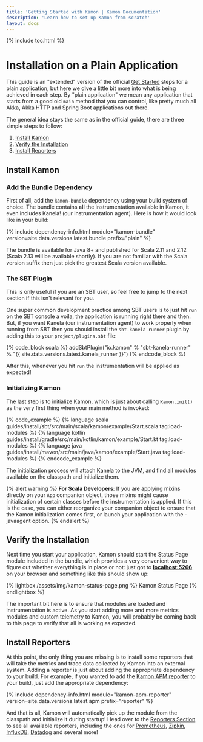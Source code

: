 ```yaml
---
title: 'Getting Started with Kamon | Kamon Documentation'
description: 'Learn how to set up Kamon from scratch'
layout: docs
---
```


{% include toc.html %}

Installation on a Plain Application
===================================

This guide is an "extended" version of the official [Get Started][get-started] steps for a plain application, but here we
dive a little bit more into what is being achieved in each step. By "plain application" we mean any application that
starts from a good old `main` method that you can control, like pretty much all Akka, Akka HTTP and Spring Boot
applications out there.

The general idea stays the same as in the official guide, there are three simple steps to follow:
  1. [Install Kamon](#install-kamon)
  2. [Verify the Installation](#verify-the-installation)
  2. [Install Reporters](#install-reporters)


Install Kamon
-------------

### Add the Bundle Dependency

First of all, add the `kamon-bundle` dependency using your build system of choice. The bundle contains **all** the
instrumentation available in Kamon, it even includes Kanela! (our instrumentation agent). Here is how it would look like
in your build:

{% include dependency-info.html module="kamon-bundle" version=site.data.versions.latest.bundle prefix="plain" %}

The bundle is available for Java 8+ and published for Scala 2.11 and 2.12 (Scala 2.13 will be available shortly). If you
are not familiar with the Scala version suffix then just pick the greatest Scala version available.

### The SBT Plugin

This is only useful if you are an SBT user, so feel free to jump to the next section if this isn't relevant for you.

One super common development practice among SBT users is to just hit `run` on the SBT console a voila, the application
is running right there and then. But, if you want Kanela (our instrumentation agent) to work properly when running from
SBT then you should install the `sbt-kanela-runner` plugin by adding this to your `project/plugins.sbt` file:

{% code_block scala %}
addSbtPlugin("io.kamon" % "sbt-kanela-runner" % "{{ site.data.versions.latest.kanela_runner }}")
{% endcode_block %}

After this, whenever you hit `run` the instrumentation will be applied as expected!


### Initializing Kamon

The last step is to initialize Kamon, which is just about calling `Kamon.init()` as the very first thing when your main
method is invoked:

{% code_example %}
{%   language scala guides/install/sbt/src/main/scala/kamon/example/Start.scala tag:load-modules %}
{%   language kotlin guides/install/gradle/src/main/kotlin/kamon/example/Start.kt tag:load-modules %}
{%   language java guides/install/maven/src/main/java/kamon/example/Start.java tag:load-modules %}
{% endcode_example %}

The initialization process will attach Kanela to the JVM, and find all modules available on the classpath and initialize
them.

{% alert warning %}
<strong>For Scala Developers</strong>: If you are applying mixins directly on your `App` companion object, those mixins might cause
initialization of certain classes before the instrumentation is applied. If this is the case, you can either
reorganize your companion object to ensure that the Kamon initialization comes first, or launch your application with
the -javaagent option.
{% endalert %}


Verify the Installation
-----------------------

Next time you start your application, Kamon should start the Status Page module included in the bundle, which provides a
very convenient way to figure out whether everything is in place or not: just got to
<a href="http://localhost:5266/" target="_blank"><strong>localhost:5266</strong></a> on your browser and something like
this should show up:

{% lightbox /assets/img/kamon-status-page.png %}
Kamon Status Page
{% endlightbox %}

The important bit here is to ensure that modules are loaded and instrumentation is active. As you start adding more and
more metrics modules and custom telemetry to Kamon, you will probably be coming back to this page to verify that all is
working as expected.


Install Reporters
-----------------

At this point, the only thing you are missing is to install some reporters that will take the metrics and trace data
collected by Kamon into an external system. Adding a reporter is just about adding the appropriate dependency to your
build. For example, if you wanted to add the [Kamon APM reporter][apm-reporter] to your build, just add the appropriate dependency:

{% include dependency-info.html module="kamon-apm-reporter" version=site.data.versions.latest.apm prefix="reporter" %}

And that is all, Kamon will automatically pick up the module from the classpath and initialize it during startup! Head
over to the [Reporters Section][reporters] to see all available reporters, including the ones for [Prometheus][prometheus],
[Zipkin][zipkin], [InfluxDB][influxdb], [Datadog][datadog] and several more!


[get-started]: /get-started/
[reporters]: ../../../reporters/
[apm-reporter]: ../../../reporters/apm/
[prometheus]: ../../../reporters/prometheus/
[zipkin]: ../../../reporters/zipkin/
[influxdb]: ../../../reporters/influxdb/
[datadog]: ../../../reporters/datadog/
